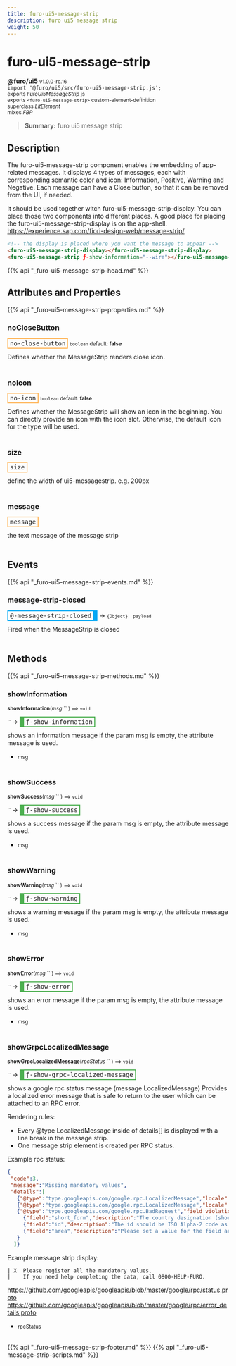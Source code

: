 ```yaml
---
title: furo-ui5-message-strip
description: furo ui5 message strip
weight: 50
---
```


# furo-ui5-message-strip
**@furo/ui5** <small>v1.0.0-rc.16</small>
<br>`import '@furo/ui5/src/furo-ui5-message-strip.js';`<small>
<br>exports *FuroUi5MessageStrip* js
<br>exports `<furo-ui5-message-strip>` custom-element-definition
<br>superclass *LitElement*
<br> mixes *FBP*</small>

> **Summary:** furo ui5 message strip

## Description

The furo-ui5-message-strip component enables the embedding of app-related messages. It displays 4 types of messages,
each with corresponding semantic color and icon: Information, Positive, Warning and Negative.
Each message can have a Close button, so that it can be removed from the UI, if needed.

It should be used together witch furo-ui5-message-strip-display. You can place those two components into different places.
A good place for placing the furo-ui5-message-strip-display is on the app-shell.
https://experience.sap.com/fiori-design-web/message-strip/

 ```html
 <!-- the display is placed where you want the message to appear -->
 <furo-ui5-message-strip-display></furo-ui5-message-strip-display>
 <furo-ui5-message-strip ƒ-show-information="--wire"></furo-ui5-message-strip>
 ```

{{% api "_furo-ui5-message-strip-head.md" %}}

## Attributes and Properties
{{% api "_furo-ui5-message-strip-properties.md" %}}










### **noCloseButton**

<span  style="border-width:2px; border-style: solid;border-color:  rgb(255, 182, 91);font-family:monospace; padding:2px 4px;">no-close-button</span>
<small>`boolean` default: **false**</small>

Defines whether the MessageStrip renders close icon.
<br><br>

### **noIcon**

<span  style="border-width:2px; border-style: solid;border-color:  rgb(255, 182, 91);font-family:monospace; padding:2px 4px;">no-icon</span>
<small>`boolean` default: **false**</small>

Defines whether the MessageStrip will show an icon in the beginning. You can directly provide an icon with the icon slot. Otherwise, the default icon for the type will be used.
<br><br>



### **size**

<span  style="border-width:2px; border-style: solid;border-color:  rgb(255, 182, 91);font-family:monospace; padding:2px 4px;">size</span>
</small>

define the width of ui5-messagestrip. e.g. 200px
<br><br>

### **message**

<span  style="border-width:2px; border-style: solid;border-color:  rgb(255, 182, 91);font-family:monospace; padding:2px 4px;">message</span>
</small>

the text message of the message strip
<br><br>
## Events
{{% api "_furo-ui5-message-strip-events.md" %}}

### **message-strip-closed**
<span  style="border-width:2px 10px 2px 2px; border-style: solid;border-color:  rgb(2, 168, 244);font-family:monospace; padding:2px 4px;">@-message-strip-closed</span>
→ <small>`{Object}  payload`</small>

 Fired when the MessageStrip is closed
<br><br>

## Methods
{{% api "_furo-ui5-message-strip-methods.md" %}}




### **showInformation**
<small>**showInformation**(*msg* `` ) ⟹ `void`</small>

<small>`` </small> →
<span  style="border-width:2px 2px 2px 10px; border-style: solid;border-color:  rgb(76, 175, 80);font-family:monospace; padding:2px 4px;">ƒ-show-information</span>

shows an information message
if the param msg is empty, the attribute message is used.

- <small>msg </small>
<br><br>

### **showSuccess**
<small>**showSuccess**(*msg* `` ) ⟹ `void`</small>

<small>`` </small> →
<span  style="border-width:2px 2px 2px 10px; border-style: solid;border-color:  rgb(76, 175, 80);font-family:monospace; padding:2px 4px;">ƒ-show-success</span>

shows a success message
if the param msg is empty, the attribute message is used.

- <small>msg </small>
<br><br>

### **showWarning**
<small>**showWarning**(*msg* `` ) ⟹ `void`</small>

<small>`` </small> →
<span  style="border-width:2px 2px 2px 10px; border-style: solid;border-color:  rgb(76, 175, 80);font-family:monospace; padding:2px 4px;">ƒ-show-warning</span>

shows a warning message
if the param msg is empty, the attribute message is used.

- <small>msg </small>
<br><br>

### **showError**
<small>**showError**(*msg* `` ) ⟹ `void`</small>

<small>`` </small> →
<span  style="border-width:2px 2px 2px 10px; border-style: solid;border-color:  rgb(76, 175, 80);font-family:monospace; padding:2px 4px;">ƒ-show-error</span>

shows an error message
if the param msg is empty, the attribute message is used.

- <small>msg </small>
<br><br>

### **showGrpcLocalizedMessage**
<small>**showGrpcLocalizedMessage**(*rpcStatus* `` ) ⟹ `void`</small>

<small>`` </small> →
<span  style="border-width:2px 2px 2px 10px; border-style: solid;border-color:  rgb(76, 175, 80);font-family:monospace; padding:2px 4px;">ƒ-show-grpc-localized-message</span>

shows a google rpc status message (message LocalizedMessage)
Provides a localized error message that is safe to return to the user
which can be attached to an RPC error.

Rendering rules:
- Every @type LocalizedMessage inside of details[] is displayed with a line break in the message strip.
- One message strip element is created per RPC status.

Example rpc status:

```json
{
 "code":3,
 "message":"Missing mandatory values",
 "details":[
   {"@type":"type.googleapis.com/google.rpc.LocalizedMessage","locale":"en-GB","message":"Please register all the mandatory values."},
   {"@type":"type.googleapis.com/google.rpc.LocalizedMessage","locale":"en-GB","message":"If you need help completing the data, call 0800-HELP-FURO."},
   {"@type":"type.googleapis.com/google.rpc.BadRequest","field_violations":[
     {"field":"short_form","description":"The country designation (short form) should be set."},
     {"field":"id","description":"The id should be ISO Alpha-2 code as described in the ISO 3166 international standard"},
     {"field":"area","description":"Please set a value for the field area."}]
   }
  ]}
```

Example message strip display:
```
| X  Please register all the mandatory values.
|    If you need help completing the data, call 0800-HELP-FURO.
```

https://github.com/googleapis/googleapis/blob/master/google/rpc/status.proto
https://github.com/googleapis/googleapis/blob/master/google/rpc/error_details.proto

- <small>rpcStatus </small>
<br><br>










{{% api "_furo-ui5-message-strip-footer.md" %}}
{{% api "_furo-ui5-message-strip-scripts.md" %}}
